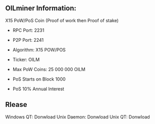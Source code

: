 ## OILminer Information:

X15 PoW/PoS Coin (Proof of work then Proof of stake)

- RPC Port: 2231
- P2P Port: 2241

- Algorithm: X15 POW/POS
- Ticker: OILM
- Max PoW Coins: 25 000 000 OILM
- PoS Starts on Block 1000
- PoS 10% Annual Interest

## Rlease
Windows QT: Donwload
Unix Daemon: Donwload
Unix QT: Donwload
